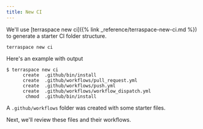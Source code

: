 ```yaml
---
title: New CI
---
```


We'll use [terraspace new ci]({% link _reference/terraspace-new-ci.md %}) to generate a starter CI folder structure.

    terraspace new ci

Here's an example with output

    $ terraspace new ci
          create  .github/bin/install
          create  .github/workflows/pull_request.yml
          create  .github/workflows/push.yml
          create  .github/workflows/workflow_dispatch.yml
           chmod  .github/bin/install

A `.github/workflows` folder was created with some starter files.

Next, we'll review these files and their workflows.
